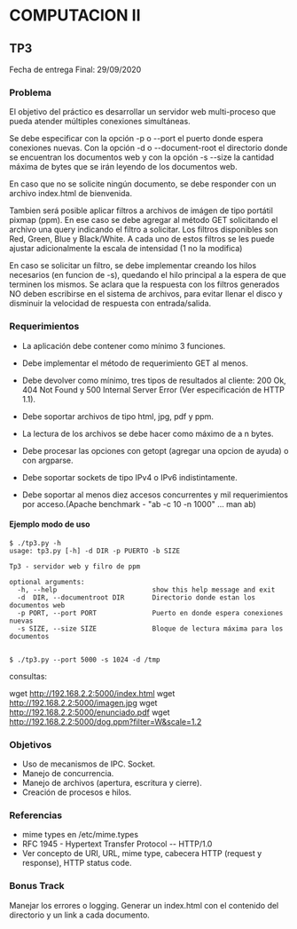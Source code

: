 # COMPUTACION II


## TP3

Fecha de entrega Final: 29/09/2020


### Problema

El objetivo del práctico es desarrollar un servidor web multi-proceso que pueda atender múltiples conexiones simultáneas.

Se debe especificar con la opción -p o --port el puerto donde espera conexiones nuevas. Con la opción -d o --document-root el directorio donde se encuentran los documentos web y con la opción -s --size la cantidad máxima de bytes que se irán leyendo de los documentos web.

En caso que no se solicite ningún documento, se debe responder con un archivo index.html de bienvenida.

Tambien será posible aplicar filtros a archivos de imágen de tipo portátil pixmap (ppm). En ese caso se debe agregar al método GET solicitando el archivo una query indicando el filtro a solicitar. Los filtros disponibles son Red, Green, Blue y Black/White. A cada uno de estos filtros se les puede ajustar adicionalmente la escala de intensidad  (1 no la modifica)

En caso se solicitar un filtro, se debe implementar creando los hilos necesarios (en funcion de -s), quedando el hilo principal a la espera de que terminen los mismos. Se aclara que la respuesta con los filtros generados NO deben escribirse en el sistema de archivos, para evitar llenar el disco y disminuir la velocidad de respuesta con entrada/salida.



### Requerimientos

* La aplicación debe contener como mínimo 3 funciones.
* Debe implementar el método de requerimiento GET al menos.
* Debe devolver como mínimo, tres tipos de resultados al cliente: 200 Ok, 404 Not Found y 500 Internal Server Error (Ver especificación de HTTP 1.1).
* Debe soportar archivos de tipo html, jpg, pdf y ppm.
* La lectura de los archivos se debe hacer como máximo de a n bytes.
* Debe procesar las opciones con getopt (agregar una opcion de ayuda) o con argparse.
* Debe soportar sockets de tipo IPv4 o IPv6 indistintamente.

* Debe soportar al menos diez accesos concurrentes y mil requerimientos por acceso.(Apache benchmark - "ab -c 10 -n 1000" ... man ab)



#### Ejemplo modo de uso

~~~~~~~~~~~~~~~~~~~
$ ./tp3.py -h
usage: tp3.py [-h] -d DIR -p PUERTO -b SIZE

Tp3 - servidor web y filro de ppm

optional arguments:
  -h, --help                        show this help message and exit
  -d  DIR, --documentroot DIR       Directorio donde estan los documentos web
  -p PORT, --port PORT              Puerto en donde espera conexiones nuevas
  -s SIZE, --size SIZE              Bloque de lectura máxima para los documentos


$ ./tp3.py --port 5000 -s 1024 -d /tmp

~~~~~~~~~~~~~~~~~~~
consultas:

wget http://192.168.2.2:5000/index.html
wget http://192.168.2.2:5000/imagen.jpg
wget http://192.168.2.2:5000/enunciado.pdf
wget http://192.168.2.2:5000/dog.ppm?filter=W&scale=1.2

### Objetivos

* Uso de mecanismos de IPC. Socket.
* Manejo de concurrencia.
* Manejo de archivos (apertura, escritura y cierre).
* Creación de procesos e hilos.

### Referencias

* mime types en /etc/mime.types
* RFC 1945 - Hypertext Transfer Protocol -- HTTP/1.0
* Ver concepto de URI, URL, mime type, cabecera HTTP (request y response), HTTP status code.

### Bonus Track
Manejar los errores o logging.
Generar un index.html con el contenido del directorio y un link a cada documento.

